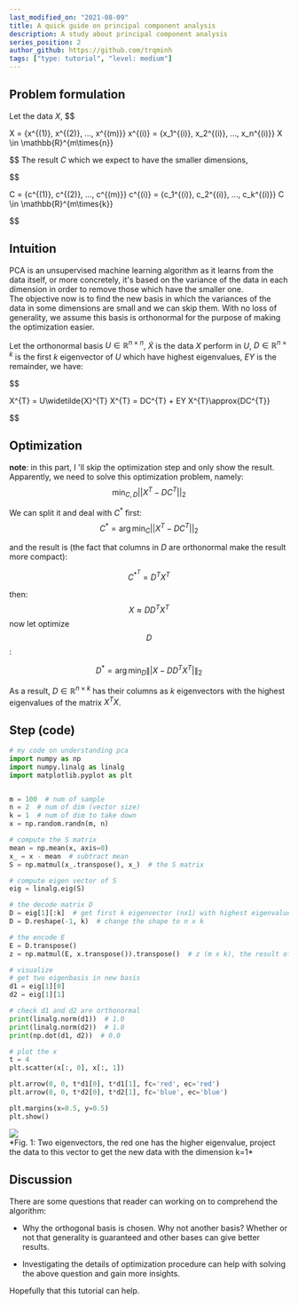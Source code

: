 ```yaml
---
last_modified_on: "2021-08-09"
title: A quick guide on principal component analysis
description: A study about principal component analysis
series_position: 2
author_github: https://github.com/trqminh
tags: ["type: tutorial", "level: medium"]
---
```


## Problem formulation
Let the data $X$,
$$

X = {x^{(1)}, x^{(2)}, ..., x^{(m)}}
x^{(i)} = {x_1^{(i)}, x_2^{(i)}, ..., x_n^{(i)}}
X \in \mathbb{R}^{m\times{n}}

$$
The result $C$ which we expect to have the smaller dimensions,

$$

C = {c^{(1)}, c^{(2)}, ..., c^{(m)}}
c^{(i)} = {c_1^{(i)}, c_2^{(i)}, ..., c_k^{(i)}}
C \in \mathbb{R}^{m\times{k}}

$$

## Intuition
PCA is an unsupervised machine learning algorithm as it learns from the data itself, or more concretely, it's based on the variance of the data in each dimension in order to remove those which have the smaller one.<br/>
The objective now is to find the new basis in which the variances of the data in some dimensions are small and we can skip them. With no loss of generality, we assume this basis is orthonormal for the purpose of making the optimization easier.

Let the orthonormal basis $U \in \mathbb{R}^{n\times{n}}$, $\widetilde{X}$ is the data $X$ perform in $U$, $D\in \mathbb{R}^{n\times{k}}$ is the first $k$ eigenvector of $U$ which have highest eigenvalues, $EY$ is the remainder, we have:

$$

X^{T} = U\widetilde{X}^{T}
X^{T} = DC^{T} + EY
X^{T}\approx{DC^{T}}

$$

## Optimization
**note**: in this part, I 'll skip the optimization step and only show the result.
Apparently, we need to solve this optimization problem, namely:
$$
\min_{C,D} ||X^{T} - DC^{T}||_2
$$

We can split it and deal with $C^{*}$ first:
$$
C^{*} = \arg\min_{C} ||X^{T} - DC^{T}||_2
$$

and the result is (the fact that columns in $D$ are orthonormal make the result more compact):

$$
C^{*^{T}} = D^{T}X^{T}
$$

then:
$$
X \approx DD^{T}X^{T}
$$
now let optimize $$D$$:
<!-- \\[ D^{*} = \arg \min_{D} \||X - DD^{T}X^{T}|\|_2 ~~~~~~(2) \\] -->
$$
D^{*} = \arg{\min_D} \||X - DD^{T}X^{T}|\|_2
$$

As a result, $D\in \mathbb{R}^{n\times{k}}$ has their columns as $k$ eigenvectors with the highest eigenvalues of the matrix $X^{T}X$.

## Step (code)
```python
# my code on understanding pca
import numpy as np
import numpy.linalg as linalg
import matplotlib.pyplot as plt


m = 100  # num of sample
n = 2  # num of dim (vector size)
k = 1  # num of dim to take down
x = np.random.randn(m, n)

# compute the S matrix
mean = np.mean(x, axis=0)
x_ = x - mean  # subtract mean
S = np.matmul(x_.transpose(), x_)  # the S matrix

# compute eigen vector of S
eig = linalg.eig(S)

# the decode matrix D
D = eig[1][:k]  # get first k eigenvector (nx1) with highest eigenvalue
D = D.reshape(-1, k)  # change the shape to n x k

# the encode E
E = D.transpose()
z = np.matmul(E, x.transpose()).transpose()  # z (m x k), the result of pca

# visualize
# get two eigenbasis in new basis
d1 = eig[1][0]
d2 = eig[1][1]

# check d1 and d2 are orthonormal
print(linalg.norm(d1))  # 1.0
print(linalg.norm(d2))  # 1.0
print(np.dot(d1, d2))  # 0.0

# plot the x
t = 4
plt.scatter(x[:, 0], x[:, 1])

plt.arrow(0, 0, t*d1[0], t*d1[1], fc='red', ec='red')
plt.arrow(0, 0, t*d2[0], t*d2[1], fc='blue', ec='blue')

plt.margins(x=0.5, y=0.5)
plt.show()
```
<img src="https://vision.aioz.io/thumbnail/8c9c196de3cb4a3a990f/1024/pca.png" class="fit image"/>
<br/>
*Fig. 1: Two eigenvectors, the red one has the higher eigenvalue, project the data to this vector to get the new data with the dimension k=1*

## Discussion
There are some questions that reader can working on to comprehend the algorithm:
- Why the orthogonal basis is chosen. Why not another basis? Whether or not that generality is guaranteed and other bases can give better results.

- Investigating the details of optimization procedure can help with solving the above question and gain more insights.

Hopefully that this tutorial can help.
